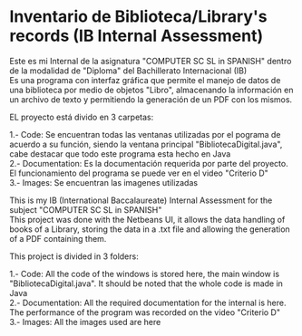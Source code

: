 # Inventario de Biblioteca/Library's records (IB Internal Assessment)

Este es mi Internal de la asignatura "COMPUTER SC SL in SPANISH" dentro de la modalidad de "Diploma" del Bachillerato Internacional (IB)\
Es una programa con interfaz gráfica que permite el manejo de datos de una biblioteca por medio de objetos "Libro", almacenando la información en un archivo de texto y permitiendo la generación de un PDF con los mismos.

EL proyecto está divido en 3 carpetas:

  1.- Code: Se encuentran todas las ventanas utilizadas por el pograma de acuerdo a su función, siendo la ventana principal "BibliotecaDigital.java", cabe destacar que todo este programa esta hecho en Java\
  2.- Documentation: Es la documentación requerida por parte del proyecto. El funcionamiento del programa se puede ver en el video "Criterio D"\
  3.- Images: Se encuentran las imagenes utilizadas
  
  
  
  
This is my IB (International Baccalaureate) Internal Assessment for the subject "COMPUTER SC SL in SPANISH"\
This project was done with the Netbeans UI, it allows the data handling of books of a Library, storing the data in a .txt file and allowing the generation of a PDF containing them.

This project is divided in 3 folders:

  1.- Code: All the code of the windows is stored here, the main window is "BibliotecaDigital.java". It should be noted that the whole code is made in Java\
  2.- Documentation: All the required documentation for the internal is here. The performance of the program was recorded on the video "Criterio D"\
  3.- Images: All the images used are here
